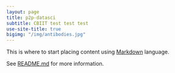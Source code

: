 ```yaml
---
layout: page
title: p2p-datasci
subtitle: CBIIT test test test
use-site-title: true
bigimg: "/img/antibodies.jpg"
---
```


This is where to start placing content using [Markdown](https://markdowntutorial.com) language.

See [README.md](README) for more information.
